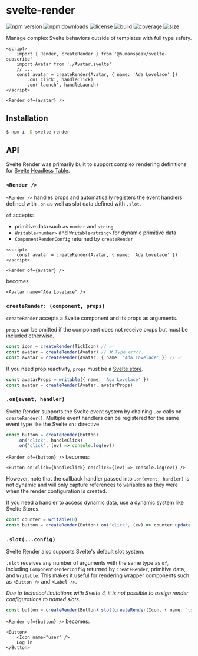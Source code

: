 # svelte-render

[![npm version](http://img.shields.io/npm/v/@humanspeak/svelte-render.svg)](https://www.npmjs.com/package/svelte-render)
[![npm downloads](https://img.shields.io/npm/dm/@humanspeak/svelte-render.svg)](https://www.npmjs.com/package/svelte-render)
![license](https://img.shields.io/npm/l/svelte-render)
![build](https://img.shields.io/github/actions/workflow/status/humanspeak/svelte-render/publish.yml)
[![coverage](https://coveralls.io/repos/github/humanspeak/svelte-render/badge.svg?branch=main)](https://coveralls.io/github/humanspeak/svelte-render?branch=main)
[![size](https://img.shields.io/bundlephobia/min/@humanspeak/svelte-render)](https://bundlephobia.com/result?p=@humanspeak/svelte-render)

Manage complex Svelte behaviors outside of templates with full type safety.

```svelte
<script>
    import { Render, createRender } from '@humanspeak/svelte-subscribe'
    import Avatar from './Avatar.svelte'
    // ...
    const avatar = createRender(Avatar, { name: 'Ada Lovelace' })
        .on('click', handleClick)
        .on('launch', handleLaunch)
</script>

<Render of={avatar} />
```

## Installation

```bash
$ npm i -D svelte-render
```

## API

Svelte Render was primarily built to support complex rendering definitions for [Svelte Headless Table](https://github.com/humanspeak/svelte-headless-table).

### `<Render />`

`<Render />` handles props and automatically registers the event handlers defined with `.on` as well as slot data defined with `.slot`.

`of` accepts:

- primitive data such as `number` and `string`
- `Writable<number>` and `Writable<string>` for dynamic primitive data
- `ComponentRenderConfig` returned by `createRender`

```svelte
<script>
    const avatar = createRender(Avatar, { name: 'Ada Lovelace' })
</script>

<Render of={avatar} />
```

becomes

```svelte
<Avatar name="Ada Lovelace" />
```

### `createRender: (component, props)`

`createRender` accepts a Svelte component and its props as arguments.

`props` can be omitted if the component does not receive props but must be included otherwise.

```ts
const icon = createRender(TickIcon) // ✅
const avatar = createRender(Avatar) // ❌ Type error.
const avatar = createRender(Avatar, { name: 'Ada Lovelace' }) // ✅
```

If you need prop reactivity, `props` must be a [Svelte store](https://svelte.dev/tutorial/writable-stores).

```ts
const avatarProps = writable({ name: 'Ada Lovelace' })
const avatar = createRender(Avatar, avatarProps)
```

### `.on(event, handler)`

Svelte Render supports the Svelte event system by chaining `.on` calls on `createRender()`. Multiple event handlers can be registered for the same event type like the Svelte `on:` directive.

```ts
const button = createRender(Button)
    .on('click', handleClick)
    .on('click', (ev) => console.log(ev))
```

`<Render of={button} />` becomes:

```svelte
<Button on:click={handleClick} on:click={(ev) => console.log(ev)} />
```

However, note that the callback handler passed into `.on(event, handler)` is not dynamic and will only capture references to variables as they were when the render configuration is created.

If you need a handler to access dynamic data, use a dynamic system like Svelte Stores.

```ts
const counter = writable(0)
const button = createRender(Button).on('click', (ev) => counter.update((c) => c + 1))
```

### `.slot(...config)`

Svelte Render also supports Svelte's default slot system.

`.slot` receives any number of arguments with the same type as `of`, including `ComponentRenderConfig` returned by `createRender`, primitive data, and `Writable`. This makes it useful for rendering wrapper components such as `<Button />` and `<Label />`.

_Due to technical limitations with Svelte 4, it is not possible to assign render configurations to named slots._

```ts
const button = createRender(Button).slot(createRender(Icon, { name: 'user' }), 'Log in')
```

`<Render of={button} />` becomes:

```svelte
<Button>
    <Icon name="user" />
    Log in
</Button>
```
